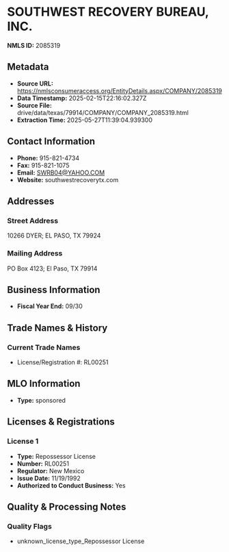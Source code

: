 # SOUTHWEST RECOVERY BUREAU, INC.

**NMLS ID:** 2085319

## Metadata
- **Source URL:** https://nmlsconsumeraccess.org/EntityDetails.aspx/COMPANY/2085319
- **Data Timestamp:** 2025-02-15T22:16:02.327Z
- **Source File:** drive/data/texas/79914/COMPANY/COMPANY_2085319.html
- **Extraction Time:** 2025-05-27T11:39:04.939300

## Contact Information
- **Phone:** 915-821-4734
- **Fax:** 915-821-1075
- **Email:** SWRB04@YAHOO.COM
- **Website:** southwestrecoverytx.com

## Addresses
### Street Address
10266 DYER; EL PASO, TX 79924

### Mailing Address
PO Box 4123; El Paso, TX 79914

## Business Information
- **Fiscal Year End:** 09/30

## Trade Names & History
### Current Trade Names
- License/Registration #: RL00251

## MLO Information
- **Type:** sponsored

## Licenses & Registrations

### License 1
- **Type:** Repossessor License
- **Number:** RL00251
- **Regulator:** New Mexico
- **Issue Date:** 11/19/1992
- **Authorized to Conduct Business:** Yes

## Quality & Processing Notes
### Quality Flags
- unknown_license_type_Repossessor License
